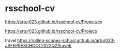 # rsschool-cv
https://artur023.github.io/rsschool-cv/Project/cv

https://artur023.github.io/rsschool-cv/Project/

travel https://rolling-scopes-school.github.io/artur023-JSFEPRESCHOOL2022Q2/travel/
